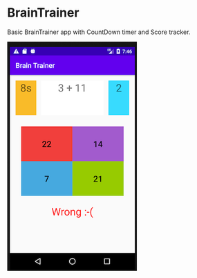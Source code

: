 # BrainTrainer
Basic BrainTrainer app with CountDown timer and Score tracker. 

![Screenshot](screenshot.png)

